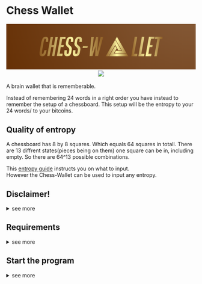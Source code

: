 # Chess Wallet

<p align="center"><img src="pictures/Banner.PNG"></img><br><a href="https://opensource.org/licenses/MIT" title="License: MIT"><img src="https://img.shields.io/badge/License-MIT-blue.svg"></img></a></p>
A brain wallet that is rememberable.

Instead of remembering 24 words in a right order you have instead to remember the setup of a chessboard.
This setup will be the entropy to your 24 words/ to your bitcoins.

## Quality of entropy
A chessboard has 8 by 8 squares. Which equals 64 squares in totall.
There are 13 diffrent states(pieces being on them) one square can be in, including empty.
So there are 64^13 possible combinations.

This [entropy guide](Libraries/EntropyGuide.md) instructs you on what to input. <br>However the Chess-Wallet can be used to input any entropy.

## Disclaimer!
<details>
<summary>see more</summary>

- This was only designed for Bitcoin. No other shitcoin.<br>
- I take no responsibility of my code. If you lose your Bitcoins its your fault.<br>
- You can review the code yourself before using it.<br>
</details>

## Requirements
<details>
<summary>see more</summary>

1. Install the latest version of Python3 [here](https://python.org/downloads/).
    - Check add to PATH in the installation
2. [Download](https://github.com/RealCocoArdo/Chess-Wallet-App/archive/refs/heads/main.zip) this repository and unzip it. Or clone it.

</details>

## Start the program
<details>
<summary>see more</summary>

1. Navigate to the Chess-Wallet folder and open it
2. Open in the folder Libraries the `install-libraries-windows` or bash the `install-libraries-linux` file to dowload the libraries. You only need to do this once.
3. Disconnect your Wifi
4. Open the `start-on-windows` or bash the `start-on-linux` file to start the program.
</details>
